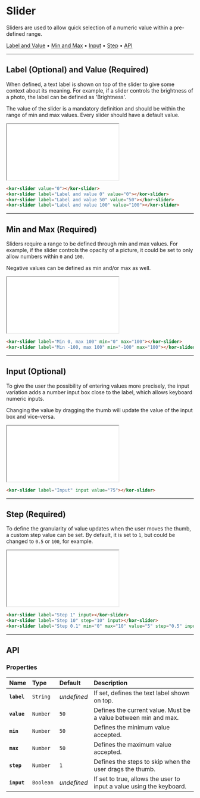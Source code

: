 # Slider

Sliders are used to allow quick selection of a numeric value within a pre-defined range.

[Label and Value](components/slider#label-(optional)-and-value-(required)) • [Min and Max](components/slider#min-and-max-(required)) • [Input](components/slider#input-(optional)) • [Step](components/slider#step-(required)) • [API](components/slider#api)

---

## Label (Optional) and Value (Required)

When defined, a text label is shown on top of the slider to give some context about its meaning. For example, if a slider controls the brightness of a photo, the label can be defined as 'Brightness'.

The value of the slider is a mandatory definition and should be within the range of min and max values. Every slider should have a default value.

<iframe src="./assets/docs/components/slider/label-and-value.html"></iframe>

```html
<kor-slider value="0"></kor-slider>
<kor-slider label="Label and value 0" value="0"></kor-slider>
<kor-slider label="Label and value 50" value="50"></kor-slider>
<kor-slider label="Label and value 100" value="100"></kor-slider>
```

---

## Min and Max (Required)

Sliders require a range to be defined through min and max values. For example, if the slider controls the opacity of a picture, it could be set to only allow numbers within `0` and `100`.

Negative values can be defined as min and/or max as well.

<iframe src="./assets/docs/components/slider/min-and-max.html"></iframe>

```html
<kor-slider label="Min 0, max 100" min="0" max="100"></kor-slider>
<kor-slider label="Min -100, max 100" min="-100" max="100"></kor-slider>
```

---

## Input (Optional)

To give the user the possibility of entering values more precisely, the input variation adds a number input box close to the label, which allows keyboard numeric inputs.

Changing the value by dragging the thumb will update the value of the input box and vice-versa.

<iframe src="./assets/docs/components/slider/input.html"></iframe>

```html
<kor-slider label="Input" input value="75"></kor-slider>
```

---

## Step (Required)

To define the granularity of value updates when the user moves the thumb, a custom step value can be set. By default, it is set to `1`, but could be changed to `0.5` or `100`, for example.

<iframe src="./assets/docs/components/slider/step.html"></iframe>

```html
<kor-slider label="Step 1" input></kor-slider>
<kor-slider label="Step 10" step="10" input></kor-slider>
<kor-slider label="Step 0.1" min="0" max="10" value="5" step="0.5" input></kor-slider>
```

---

## API

### Properties

| Name | Type | Default | Description |
| :-- | :-- | :-- | :-- |
| **`label`** | `String` | _undefined_ | If set, defines the text label shown on top. |
| **`value`** | `Number` | `50` | Defines the current value. Must be a value between min and max. |
| **`min`** | `Number` | `50` | Defines the minimum value accepted. |
| **`max`** | `Number` | `50` | Defines the maximum value accepted. |
| **`step`** | `Number` | `1` | Defines the steps to skip when the user drags the thumb. |
| **`input`** | `Boolean` | _undefined_ | If set to true, allows the user to input a value using the keyboard. |
